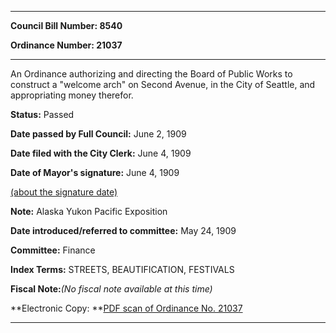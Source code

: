 

********

**Council Bill Number: 8540**
   
**Ordinance Number: 21037**
********

 An Ordinance authorizing and directing the Board of Public Works to construct a "welcome arch" on Second Avenue, in the City of Seattle, and appropriating money therefor.

**Status:** Passed
   
**Date passed by Full Council:** June 2, 1909
   
**Date filed with the City Clerk:** June 4, 1909
   
**Date of Mayor's signature:** June 4, 1909
   
[(about the signature date)](/~public/approvaldate.htm)
   
   
**Note:** Alaska Yukon Pacific Exposition

   
**Date introduced/referred to committee:** May 24, 1909
   
**Committee:** Finance
   
   
**Index Terms:** STREETS, BEAUTIFICATION, FESTIVALS

**Fiscal Note:**_(No fiscal note available at this time)_

**Electronic Copy: **[PDF scan of Ordinance No. 21037](/~archives/Ordinances/Ord_21037.pdf)

********

